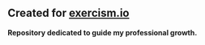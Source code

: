 ## Created for [exercism.io](https://exercism.io)

**Repository dedicated to guide my professional growth.**